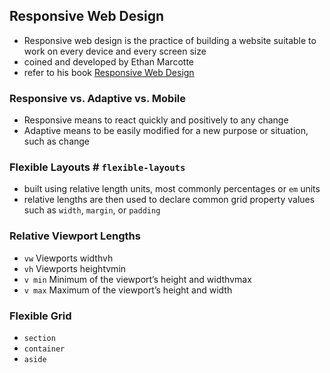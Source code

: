 ## Responsive Web Design
- Responsive web design is the practice of building a website suitable to work on every device and every screen size
- coined and developed by Ethan Marcotte
- refer to his book [Responsive Web Design](https://abookapart.com/products/responsive-web-design)

### Responsive vs. Adaptive vs. Mobile
- Responsive means to react quickly and positively to any change
- Adaptive means to be easily modified for a new purpose or situation, such as change
### Flexible Layouts # `flexible-layouts`
- built using relative length units, most commonly percentages or `em` units
- relative lengths are then used to declare common grid property values such as `width`, `margin`, or `padding`
### Relative Viewport Lengths
- `vw` Viewports widthvh
- `vh` Viewports heightvmin
- `v min` Minimum of the viewport’s height and widthvmax
- `v max` Maximum of the viewport’s height and width
### Flexible Grid
- `section`
- `container`
- `aside`

